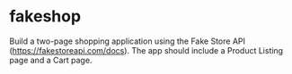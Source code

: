 # fakeshop
 Build a two-page shopping application using the Fake Store API (https://fakestoreapi.com/docs). The app should include a Product Listing page and a Cart page.

